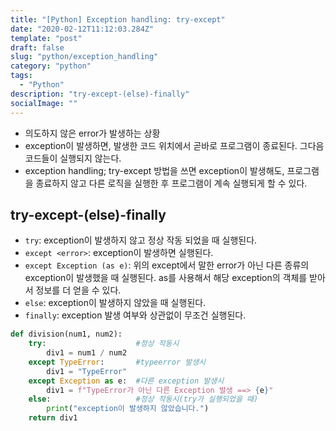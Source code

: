 ```yaml
---
title: "[Python] Exception handling: try-except"
date: "2020-02-12T11:12:03.284Z"
template: "post"
draft: false
slug: "python/exception_handling"
category: "python"
tags:
  - "Python"
description: "try-except-(else)-finally"
socialImage: ""
---
```


<p>

- 의도하지 않은 error가 발생하는 상황
- exception이 발생하면, 발생한 코드 위치에서 곧바로 프로그램이 종료된다. 그다음 코드들이 실행되지 않는다.
- exception handling; try-except 방법을 쓰면 exception이 발생해도, 프로그램을 종료하지 않고 다른 로직을 실행한 후 프로그램이 계속 실행되게 할 수 있다.

## try-except-(else)-finally

- `try`: exception이 발생하지 않고 정상 작동 되었을 때 실행된다.
- `except <error>`: exception이 발생하면 실행된다.
- `except Exception (as e)`: 위의 except에서 말한 error가 아닌 다른 종류의 exception이 발생했을 때 실행된다. as를 사용해서 해당 exception의 객체를 받아서 정보를 더 얻을 수 있다.
- `else`: exception이 발생하지 않았을 때 실행된다.
- `finally`: exception 발생 여부와 상관없이 무조건 실행된다.

```python
def division(num1, num2):
    try:                    #정상 작동시
        div1 = num1 / num2
    except TypeError:       #typeerror 발생시
        div1 = "TypeError"
    except Exception as e:  #다른 exception 발생시
        div1 = f"TypeError가 아닌 다른 Exception 발생 ==> {e}"
    else:                   #정상 작동시(try가 실행되었을 때)
        print("exception이 발생하지 않았습니다.")
    return div1
```